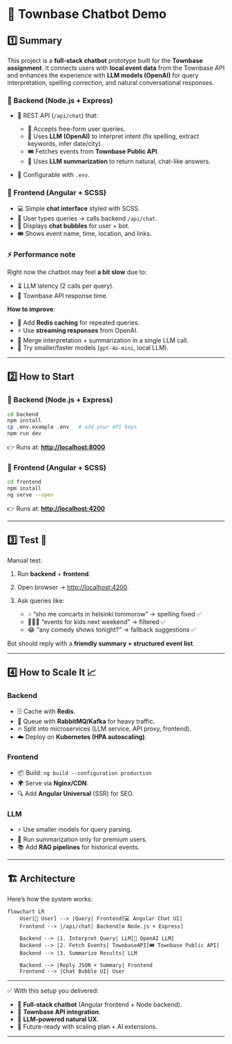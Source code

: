 # 🤖 Townbase Chatbot Demo

## 1️⃣ Summary

This project is a **full-stack chatbot** prototype built for the **Townbase assignment**.
It connects users with **local event data** from the Townbase API and enhances the experience with **LLM models (OpenAI)** for query interpretation, spelling correction, and natural conversational responses.

### 🔹 Backend (Node.js + Express)

* 🚀 REST API (`/api/chat`) that:

  * 📝 Accepts free-form user queries.
  * 🧠 Uses **LLM (OpenAI)** to interpret intent (fix spelling, extract keywords, infer date/city).
  * 🎟 Fetches events from **Townbase Public API**.
  * 💬 Uses **LLM summarization** to return natural, chat-like answers.
* 🔑 Configurable with `.env`.

### 🔹 Frontend (Angular + SCSS)

* 💻 Simple **chat interface** styled with SCSS.
* 👤 User types queries → calls backend `/api/chat`.
* 💬 Displays **chat bubbles** for user + bot.
* 🎟 Shows event name, time, location, and links.

### ⚡ Performance note

Right now the chatbot may feel **a bit slow** due to:

* ⏳ LLM latency (2 calls per query).
* 🐢 Townbase API response time.

**How to improve**:

* 🔄 Add **Redis caching** for repeated queries.
* ⚡ Use **streaming responses** from OpenAI.
* 🧩 Merge interpretation + summarization in a single LLM call.
* 🤖 Try smaller/faster models (`gpt-4o-mini`, local LLM).

---

## 2️⃣ How to Start

### 🔹 Backend (Node.js + Express)

```bash
cd backend
npm install
cp .env.example .env   # add your API keys
npm run dev
```

👉 Runs at: **[http://localhost:8000](http://localhost:8000)**

### 🔹 Frontend (Angular + SCSS)

```bash
cd frontend
npm install
ng serve --open
```

👉 Runs at: **[http://localhost:4200](http://localhost:4200)**

---

## 3️⃣ Test 🧪

Manual test:

1. Run **backend** + **frontend**.
2. Open browser → [http://localhost:4200](http://localhost:4200).
3. Ask queries like:

   * 🎶 “sho me concarts in helsinki tommorow” → spelling fixed ✅
   * 👨‍👩‍👧 “events for kids next weekend” → filtered ✅
   * 😂 “any comedy shows tonight?” → fallback suggestions ✅

Bot should reply with a **friendly summary + structured event list**.

---

## 4️⃣ How to Scale It 📈

### Backend

* 🗄 Cache with **Redis**.
* 📩 Queue with **RabbitMQ/Kafka** for heavy traffic.
* 🔥 Split into microservices (LLM service, API proxy, frontend).
* ☁️ Deploy on **Kubernetes (HPA autoscaling)**.

### Frontend

* 📦 Build: `ng build --configuration production`
* 🌍 Serve via **Nginx/CDN**.
* 🔍 Add **Angular Universal** (SSR) for SEO.

### LLM

* ⚡ Use smaller models for query parsing.
* 🎯 Run summarization only for premium users.
* 📚 Add **RAG pipelines** for historical events.

---

## 🏗 Architecture

Here’s how the system works:

```mermaid
flowchart LR
    User[👤 User] --> |Query| Frontend[💻 Angular Chat UI]
    Frontend --> |/api/chat| Backend[⚙️ Node.js + Express]

    Backend --> |1. Interpret Query| LLM[🧠 OpenAI LLM]
    Backend --> |2. Fetch Events| TownbaseAPI[🎟 Townbase Public API]
    Backend --> |3. Summarize Results| LLM

    Backend --> |Reply JSON + Summary| Frontend
    Frontend --> |Chat Bubble UI| User
```

---

✅ With this setup you delivered:

* 🎯 **Full-stack chatbot** (Angular frontend + Node backend).
* 🔗 **Townbase API integration**.
* 🧠 **LLM-powered natural UX**.
* 🚀 Future-ready with scaling plan + AI extensions.

---
